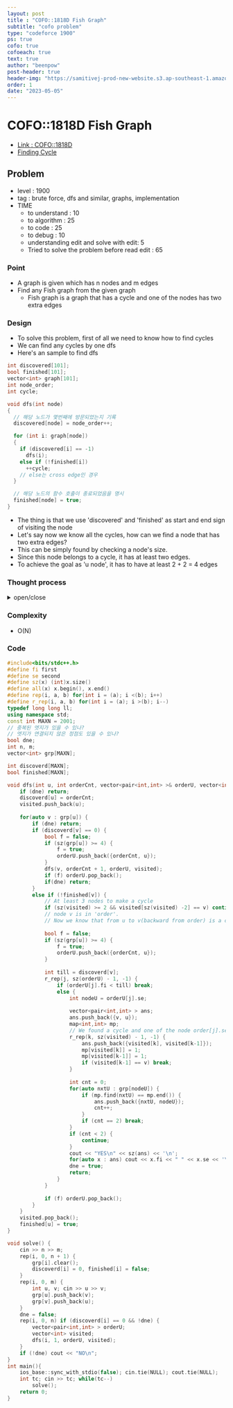 ```yaml
---
layout: post
title : "COFO::1818D Fish Graph"
subtitle: "cofo problem"
type: "codeforce 1900"
ps: true
cofo: true
cofoeach: true
text: true
author: "beenpow"
post-header: true
header-img: "https://samitivej-prod-new-website.s3.ap-southeast-1.amazonaws.com/public/uploads/descriptions/a13b6878c56fc4f2e83338ab4ca98496.jpg"
order: 1
date: "2023-05-05"
---
```

# COFO::1818D Fish Graph
- [Link : COFO::1818D](https://mirror.codeforces.com/contest/1818/problem/D)
- [Finding Cycle](https://nicotina04.tistory.com/148)

## Problem 

- level : 1900
- tag : brute force, dfs and similar, graphs, implementation
- TIME
  - to understand    : 10
  - to algorithm     : 25
  - to code          : 25
  - to debug         : 10
  - understanding edit and solve with edit: 5
  - Tried to solve the problem before read edit : 65

### Point
- A graph is given which has n nodes and m edges
- Find any Fish graph from the given graph
  - Fish graph is a graph that has a cycle and one of the nodes has two extra edges

### Design
- To solve this problem, first of all we need to know how to find cycles
- We can find any cycles by one dfs
- Here's an sample to find dfs

```cpp
int discovered[101];
bool finished[101];
vector<int> graph[101];
int node_order;
int cycle;

void dfs(int node)
{
  // 해당 노드가 몇번째에 방문되었는지 기록
  discovered[node] = node_order++;

  for (int i: graph[node])
  {
    if (discovered[i] == -1)
      dfs(i);
    else if (!finished[i])
      ++cycle;
    // else는 cross edge인 경우
  }

  // 해당 노드의 함수 호출이 종료되었음을 명시
  finished[node] = true;
}
```
- The thing is that we use 'discovered' and 'finished' as start and end sign of visiting the node
- Let's say now we know all the cycles, how can we find a node that has two extra edges?
- This can be simply found by checking a node's size.
- Since this node belongs to a cycle, it has at least two edges.
- To achieve the goal as 'u node', it has to have at least 2 + 2 = 4 edges


### Thought process

<details>
<summary> open/close </summary>

<!-- above empty line should exist -->

<pre>
. cycle 의 사이즈가 여러개가 될 수 있는데,
greedy 하게 최소 사이즈인애들만 있으면 답을 찾는데 이상이없나?
-> 오히려 좋을듯
. 사이즈가 작아야 node u 가 취할 수 있는 extra 2 개의 선택지가 많아짐.

. 그럼 최소 단위 사이클을 먼저 찾아야하고,
여기 포함된 원소들 중 현재 사이클 내의 원소를 제외한 다른 엣지가 2개 있으면 걔가 u 가 되는 것

. 최소 단위 사이클을 찾기는 어떻게 할까?
  . DFS 로 방문하면서 방문 순서 저장해두고, 재방문한 경우
  . 이 사이에 존재하는 노드들은 사이클이고 이를 체크함
. 사이클에 포함된 원소들 중 현재 사이클 내의 원소를 제외한 다른 엣지가 2개 이상
있는지 어떻게 알 수 있을까?
  . 원소의 엣지 갯수가 4이상이면 OK 
</pre>

</details>

### Complexity
- O(N)

### Code

```cpp
#include<bits/stdc++.h>
#define fi first
#define se second
#define sz(x) (int)x.size()
#define all(x) x.begin(), x.end()
#define rep(i, a, b) for(int i = (a); i <(b); i++)
#define r_rep(i, a, b) for(int i = (a); i >(b); i--)
typedef long long ll;
using namespace std;
const int MAXN = 2001;
// 중복된 엣지가 있을 수 있나?
// 엣지가 연결되지 않은 정점도 있을 수 있나?
bool dne;
int n, m;
vector<int> grp[MAXN];

int discoverd[MAXN];
bool finished[MAXN];

void dfs(int u, int orderCnt, vector<pair<int,int> >& orderU, vector<int>& visited) {
    if (dne) return;
    discoverd[u] = orderCnt;
    visited.push_back(u);
    
    for(auto v : grp[u]) {
        if (dne) return;
        if (discoverd[v] == 0) {
            bool f = false;
            if (sz(grp[u]) >= 4) {
                f = true;
                orderU.push_back({orderCnt, u});
            }
            dfs(v, orderCnt + 1, orderU, visited);
            if (f) orderU.pop_back();
            if(dne) return;
        }
        else if (!finished[v]) {
            // At least 3 nodes to make a cycle
            if (sz(visited) >= 2 && visited[sz(visited) -2] == v) continue;
            // node v is in 'order'.
            // Now we know that from u to v(backward from order) is a cycle
            
            bool f = false;
            if (sz(grp[u]) >= 4) {
                f = true;
                orderU.push_back({orderCnt, u});
            }
            
            int till = discoverd[v];
            r_rep(j, sz(orderU) - 1, -1) {
                if (orderU[j].fi < till) break;
                else {
                    int nodeU = orderU[j].se;
                    
                    vector<pair<int,int> > ans;
                    ans.push_back({v, u});
                    map<int,int> mp;
                    // We found a cycle and one of the node order[j].se is 'u' node
                    r_rep(k, sz(visited) - 1, -1) {
                        ans.push_back({visited[k], visited[k-1]});
                        mp[visited[k]] = 1;
                        mp[visited[k-1]] = 1;
                        if (visited[k-1] == v) break;
                    }
                    
                    int cnt = 0;
                    for(auto nxtU : grp[nodeU]) {
                        if (mp.find(nxtU) == mp.end()) {
                            ans.push_back({nxtU, nodeU});
                            cnt++;
                        }
                        if (cnt == 2) break;
                    }
                    if (cnt < 2) {
                        continue;
                    }
                    cout << "YES\n" << sz(ans) << '\n';
                    for(auto x : ans) cout << x.fi << " " << x.se << '\n';
                    dne = true;
                    return;
                }
            }
            
            if (f) orderU.pop_back();
        }
    }
    visited.pop_back();
    finished[u] = true;
}

void solve() {
    cin >> n >> m;
    rep(i, 0, n + 1) {
        grp[i].clear();
        discoverd[i] = 0, finished[i] = false;
    }
    rep(i, 0, m) {
        int u, v; cin >> u >> v;
        grp[u].push_back(v);
        grp[v].push_back(u);
    }
    dne = false;
    rep(i, 0, n) if (discoverd[i] == 0 && !dne) {
        vector<pair<int,int> > orderU;
        vector<int> visited;
        dfs(i, 1, orderU, visited);
    }
    if (!dne) cout << "NO\n";
}
int main(){
    ios_base::sync_with_stdio(false); cin.tie(NULL); cout.tie(NULL);
    int tc; cin >> tc; while(tc--)
        solve();
    return 0;
}
```
